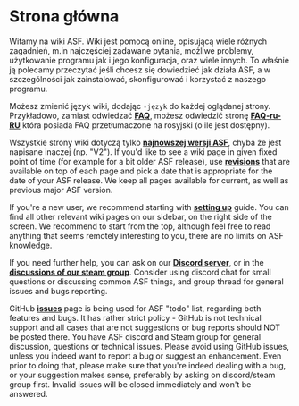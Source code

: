 # Strona główna

Witamy na wiki ASF. Wiki jest pomocą online, opisującą wiele różnych zagadnień, m.in najczęściej zadawane pytania, możliwe problemy, użytkowanie programu jak i jego konfiguracja, oraz wiele innych. To właśnie ją polecamy przeczytać jeśli chcesz się dowiedzieć jak działa ASF, a w szczególności jak zainstalować, skonfigurować i korzystać z naszego programu.

Możesz zmienić język wiki, dodając `-język` do każdej oglądanej strony. Przykładowo, zamiast odwiedzać **[FAQ](https://github.com/JustArchiNET/ArchiSteamFarm/wiki/FAQ)**, możesz odwiedzić stronę **[FAQ-ru-RU](https://github.com/JustArchiNET/ArchiSteamFarm/wiki/FAQ-ru-RU)** która posiada FAQ przetłumaczone na rosyjski (o ile jest dostępny).

Wszystkie strony wiki dotyczą tylko **[najnowszej wersji ASF](https://github.com/JustArchiNET/ArchiSteamFarm/releases)**, chyba że jest napisane inaczej (np. "V2"). If you'd like to see a wiki page in given fixed point of time (for example for a bit older ASF release), use **[revisions](https://github.com/JustArchiNET/ArchiSteamFarm/wiki/_history)** that are available on top of each page and pick a date that is appropriate for the date of your ASF release. We keep all pages available for current, as well as previous major ASF version.

If you're a new user, we recommend starting with **[setting up](https://github.com/JustArchiNET/ArchiSteamFarm/wiki/Setting-up)** guide. You can find all other relevant wiki pages on our sidebar, on the right side of the screen. We recommend to start from the top, although feel free to read anything that seems remotely interesting to you, there are no limits on ASF knowledge.

If you need further help, you can ask on our **[Discord server](https://discord.gg/hSQgt8j)**, or in the **[discussions of our steam group](https://steamcommunity.com/groups/archiasf/discussions/1)**. Consider using discord chat for small questions or discussing common ASF things, and group thread for general issues and bugs reporting.

GitHub **[issues](https://github.com/JustArchiNET/ArchiSteamFarm/issues)** page is being used for ASF "todo" list, regarding both features and bugs. It has rather strict policy - GitHub is not technical support and all cases that are not suggestions or bug reports should NOT be posted there. You have ASF discord and Steam group for general discussion, questions or technical issues. Please avoid using GitHub issues, unless you indeed want to report a bug or suggest an enhancement. Even prior to doing that, please make sure that you're indeed dealing with a bug, or your suggestion makes sense, preferably by asking on discord/steam group first. Invalid issues will be closed immediately and won't be answered.